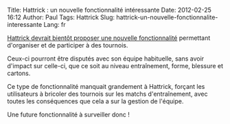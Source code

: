 Title: Hattrick : un nouvelle fonctionnalité intéressante
Date: 2012-02-25 16:12
Author: Paul
Tags: Hattrick
Slug: hattrick-un-nouvelle-fonctionnalite-interessante
Lang: fr

[Hattrick devrait bientôt proposer une nouvelle
fonctionnalité](http://hattrickunited.org/dev-blog/2012/02/22/that-feature-ive-told-you-about/)
permettant d'organiser et de participer à des tournois.  

Ceux-ci pourront être disputés avec son équipe habituelle, sans avoir
d'impact sur celle-ci, que ce soit au niveau entraînement, forme,
blessure et cartons.  

Ce type de fonctionnalité manquait grandement à Hattrick, forçant les
utilisateurs à bricoler des tournois sur les matchs d'entraînement, avec
toutes les conséquences que cela a sur la gestion de l'équipe.  

Une future fonctionnalité à surveiller donc !

